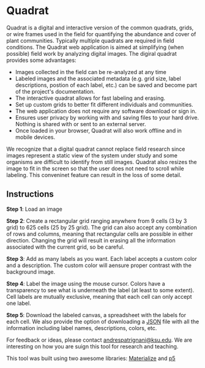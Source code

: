 # Quadrat

Quadrat is a digital and interactive version of the common quadrats, grids, or wire frames used in the field for 
quantifying the abundance and cover of plant communities. Typically multiple quadrats are required in field conditions. The Quadrat web application is aimed at simplifying (when possible) field work by analyzing digital images. The digiral quadrat provides some advantages:

- Images collected in the field can be re-analyzed at any time
- Labeled images and the associated metadata (e.g. grid size, label descriptions, postion of each label, etc.) can be saved and become part of the project's documentation.
- The interactive quadrat allows for fast labeling and erasing.
- Set up custom grids to better fit different individuals and communities.
- The web application does not require any software download or sign in.
- Ensures user privacy by working with and saving files to your hard drive. Nothing is shared with or sent to an external server.
- Once loaded in your browser, Quadrat will also work offline and in mobile devices.

We recognize that a digital quadrat cannot replace field research since images represent a static view of the system under study and some organisms are difficult to identify from still images. Quadrat also resizes the image to fit in the screen so that the user does not need to scroll while labeling. This conveninet feature can result in the loss of some detail.

## Instructions

**Step 1**: Load an image

**Step 2**: Create a rectangular grid ranging anywhere from 9 cells (3 by 3 grid) to 625 cells (25 by 25 grid). The grid can also accept any combination of rows and columns, meaning that rectangular cells are possible in either direction. Changing the grid will result in erasing all the information associated with the current grid, so be careful.

**Step 3**: Add as many labels as you want. Each label accepts a custom color and a description. The custom color will aensure proper contrast with the background image.

**Step 4**: Label the image using the mouse cursor. Colors have a transparency to see what is underneath the label (at least to some extent). Cell labels are mutually exclusive, meaning that each cell can only accept one label.

**Step 5**: Download the labeled canvas, a spreadsheet with the labels for each cell. We also provide the option of downloading a [JSON](https://www.wikiwand.com/en/JSON) file with all the information including label names, descriptions, colors, etc.


For feedback or ideas, please contact andrespatrignani@ksu.edu. We are interesting on how you are suign this tool for research and teaching.



This tool was built using two awesome libraries: [Materialize](https://materializecss.com/) and [p5](https://p5js.org/)
